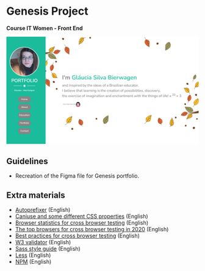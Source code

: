 # Genesis Project
<b> Course IT Women - Front End </b>
<br>
<p align="center">
  <img src="https://github.com/glauciabierwagen/glaucia_portfolio/blob/main/images/readmeimage.png" width="950"  heigth="850"/>
</p>

## Guidelines
- Recreation of the Figma file for Genesis portfolio. 

## Extra materials 

- [Autoprefixer](https://autoprefixer.github.io/) (English) 
- [Caniuse and some different CSS properties](https://caniuse.com/) (English) 
-	[Browser statistics for cross browser testing](https://www.lambdatest.com/blog/35-key-browser-statistics/) (English)  
- [The top browsers for cross browser testing in 2020](https://www.lambdatest.com/blog/browsers-for-cross-browser-testing-2020/) (English) 
- [Best practices for cross browser testing](http://www.devstars.com/blog/cross-browser-testing-best-practices/) (English)  
- [W3 validator](https://validator.w3.org/) (English) 
- [Sass style guide](https://css-tricks.com/sass-style-guide/) (English)  
- [Less](http://lesscss.org/) (English)  
- [NPM](https://www.npmjs.com/) (English) 
 


